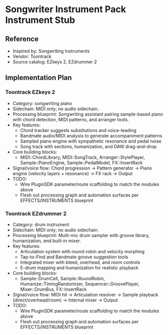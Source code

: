 # Songwriter Instrument Pack Instrument Stub

## Reference
- Inspired by: Songwriting Instruments
- Vendor: Toontrack
- Source catalog: EZkeys 2, EZdrummer 2

## Implementation Plan
### Toontrack EZkeys 2
- Category: songwriting piano
- Sidechain: MIDI only; no audio sidechain.
- Processing blueprint: Songwriting assistant pairing sample-based piano with chord detection, MIDI patterns, and arranger tools.
- Key features:
  - Chord tracker suggests substitutions and voice-leading
  - Bandmate audio/MIDI analysis to generate accompaniment patterns
  - Sampled piano engine with sympathetic resonance and pedal noise
  - Song track with sections, humanization, and DAW drag-and-drop
- Core building blocks:
  - MIDI::ChordLibrary, MIDI::SongTrack, Arranger::StylePlayer, Sample::PianoEngine, Sample::PedalModel, FX::InsertRack
- Signal/voice flow: Chord progression → Pattern generator → Piano engine (velocity layers + resonance) → FX rack → Output
- TODO:
  - Wire PluginSDK parameter/route scaffolding to match the modules above
  - Flesh out processing graph and automation surfaces per EFFECTS/INSTRUMENTS blueprint

### Toontrack EZdrummer 2
- Category: drum instrument
- Sidechain: MIDI only; no audio sidechain.
- Processing blueprint: Multi-mic drum sampler with groove library, humanization, and built-in mixer.
- Key features:
  - Articulation system with round-robin and velocity morphing
  - Tap-to-Find and Bandmate groove suggestion tools
  - Integrated mixer with bleed, overhead, and room controls
  - E-drum mapping and humanization for realistic playback
- Core building blocks:
  - Sample::DrumCell, Sample::RoundRobin, Humanize::TimingRandomizer, Sequencer::GroovePlayer, Mixer::DrumBus, FX::InsertRack
- Signal/voice flow: MIDI hit → Articulation resolver → Sample playback (direct/overhead/room) → Internal mixer → Output
- TODO:
  - Wire PluginSDK parameter/route scaffolding to match the modules above
  - Flesh out processing graph and automation surfaces per EFFECTS/INSTRUMENTS blueprint
